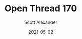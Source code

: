 ---
layout: podcast
title: "Open Thread 170"
author: Scott Alexander
description: https://astralcodexten.substack.com/p/open-thread-170
date: 2021-05-02
length: 90627
duration: 23
guid: open-thread-170
---